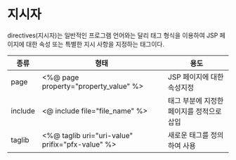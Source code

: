# 지시자 

directives(지시자)는 일반적인 프로그램 언어와는 달리 태그 형식을 이용하여 JSP 페이지에 대한 속성 또는 특별한 지시 사항을 지정하는 태그이다.

|종류|형태|용도
|---|---|---|
|page|<%@ page property="property_value" %>|JSP 페이지에 대한 속성지정|
|include|<@ include file="file_name" %>|태그 부분에 지정한 페이지를 정적으로 삽입|
|taglib|<%@ taglib uri="uri-value" prifix="pfx-value" %>|새로운 태그를 정의하여 사용|